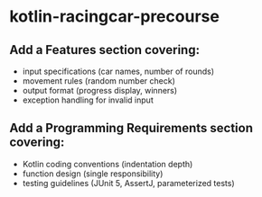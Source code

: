 # kotlin-racingcar-precourse


## Add a Features section covering:
- input specifications (car names, number of rounds)
- movement rules (random number check)
- output format (progress display, winners)
- exception handling for invalid input

## Add a Programming Requirements section covering:
- Kotlin coding conventions (indentation depth)
- function design (single responsibility)
- testing guidelines (JUnit 5, AssertJ, parameterized tests)
